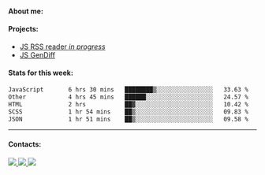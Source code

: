 #### About me:

#### Projects:
- [JS RSS reader *in progress*](https://github.com/GKoil/frontend-project-lvl3)
- [JS GenDiff](https://github.com/GKoil/GenDiff)

#### Stats for this week:
<!--START_SECTION:waka-->

```txt
JavaScript       6 hrs 30 mins   ████████▒░░░░░░░░░░░░░░░░   33.63 %
Other            4 hrs 45 mins   ██████░░░░░░░░░░░░░░░░░░░   24.57 %
HTML             2 hrs           ██▓░░░░░░░░░░░░░░░░░░░░░░   10.42 %
SCSS             1 hr 54 mins    ██▒░░░░░░░░░░░░░░░░░░░░░░   09.83 %
JSON             1 hr 51 mins    ██▒░░░░░░░░░░░░░░░░░░░░░░   09.58 %
```

<!--END_SECTION:waka-->
---
#### Contacts:

<a target='_blank' title='LinkedIn' href="https://www.linkedin.com/in/gkoil/">
  <img src="https://img.shields.io/badge/LinkedIn-0077B5?style=for-the-badge&logo=linkedin&logoColor=white" />
</a>
<a target='_blank' title='Telegram' href="https://t.me/gkoil">
  <img src="https://img.shields.io/badge/Telegram-2CA5E0?style=for-the-badge&logo=telegram&logoColor=white" />
</a>
<a target='_blank' title='Gmail' href="mailto: gk.grigorev@gmail.com">
  <img src="https://img.shields.io/badge/Gmail-D14836?style=for-the-badge&logo=gmail&logoColor=white" />
</a>

